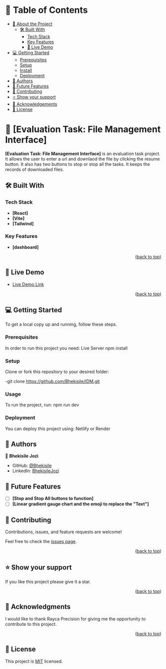 <!-- TABLE OF CONTENTS -->

# 📗 Table of Contents

- [📖 About the Project](#about-project)
  - [🛠 Built With](#built-with)
    - [Tech Stack](#tech-stack)
    - [Key Features](#key-features)
    - [🚀 Live Demo](#live-demo)
- [💻 Getting Started](#getting-started)
  - [Prerequisites](#prerequisites)
  - [Setup](#setup)
  - [Install](#install)
  - [Deployment](#triangular_flag_on_post-deployment)
- [👥 Authors](#authors)
- [🔭 Future Features](#future-features)
- [🤝 Contributing](#contributing)
- [⭐️ Show your support](#support)
- [🙏 Acknowledgements](#acknowledgements)
- [📝 License](#license)

<!-- PROJECT DESCRIPTION -->

# 📖 [Evaluation Task: File Management Interface] <a name="about-project"></a>


**[Evaluation Task: File Management Interface]** is an evaluation task project. It allows the user to enter a url and downlaod the file by clicking the resume button. It also has two buttons to stop or stop all the tasks. It keeps the records of downloaded files.


## 🛠 Built With <a name="built-with"></a>

### Tech Stack <a name="tech-stack"></a>
- **[React]**
- **[Vite]**
- **[Tailwind]**

<!-- Features -->

### Key Features <a name="key-features"></a>

- **[dashboard]**

<p align="right">(<a href="#readme-top">back to top</a>)</p>

<!-- LIVE DEMO -->

## 🚀 Live Demo <a name="live-demo"></a>

- [Live Demo Link](https://file-management-wheat.vercel.app/)

<p align="right">(<a href="#readme-top">back to top</a>)</p>

<!-- GETTING STARTED -->

## 💻 Getting Started <a name="getting-started"></a>

To get a local copy up and running, follow these steps.

### Prerequisites

In order to run this project you need: 
Live Server
npm install

### Setup

Clone or fork this repository to your desired folder:

-git clone https://github.com/Bhekisile/IDM.git

### Usage

To run the project, run: 
npm run dev


### Deployment

You can deploy this project using: Netlify or Render

<!-- AUTHORS -->

## 👥 Authors <a name="authors"></a>

👤 **Bhekisile Jozi**

- GitHub: [@Bhekisile](https://github.com/Bhekisile)
- LinkedIn: [BhekisileJozi](https://www.linkedin.com/in/bhekisile-jozi/)

<!-- FUTURE FEATURES -->

## 🔭 Future Features <a name="future-features"></a>

- [ ] **[Stop and Stop All buttons to function]**
- [ ] **[Linear gradient gauge chart and the emoji to replace the "Text"]**

<!-- CONTRIBUTING -->

## 🤝 Contributing <a name="contributing"></a>

Contributions, issues, and feature requests are welcome!

Feel free to check the [issues page](../../issues/).

<p align="right">(<a href="#readme-top">back to top</a>)</p>

<!-- SUPPORT -->

## ⭐️ Show your support <a name="support"></a>


If you like this project please give it a star.

<p align="right">(<a href="#readme-top">back to top</a>)</p>

<!-- ACKNOWLEDGEMENTS -->

## 🙏 Acknowledgments <a name="acknowledgements"></a>

I would like to thank Rayca Precision for giving me the opportunity to contribute to this project.

<p align="right">(<a href="#readme-top">back to top</a>)</p>


<!-- LICENSE -->

## 📝 License <a name="license"></a>

This project is [MIT](./MIT.md) licensed.

